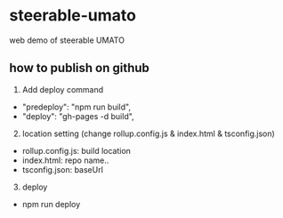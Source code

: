 # steerable-umato
web demo of steerable UMATO

## how to publish on github
1. Add deploy command
- "predeploy": "npm run build",
- "deploy": "gh-pages -d build",
2. location setting (change rollup.config.js & index.html & tsconfig.json)
- rollup.config.js: build location
- index.html: repo name..
- tsconfig.json: baseUrl
3. deploy
- npm run deploy
